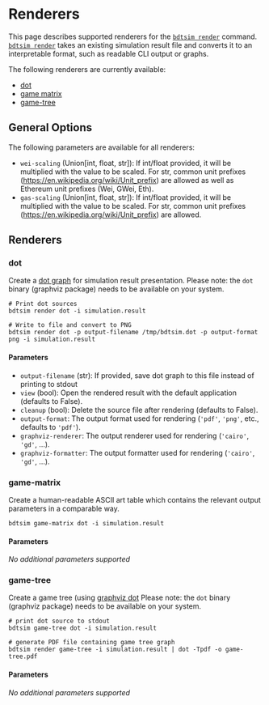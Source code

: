 # Renderers

This page describes supported renderers for the [`bdtsim render`](commands.md#render) command.
[`bdtsim render`](commands.md#render) takes an existing simulation result file and converts it
to an interpretable format, such as readable CLI output or graphs.

The following renderers are currently available:

  * [dot](#dot)
  * [game matrix](#game-matrix)
  * [game-tree](#game-tree)


## General Options

The following parameters are available for all renderers:

  * `wei-scaling` (Union[int, float, str]): If int/float provided, it will be multiplied with the value to be scaled.
    For str, common unit prefixes (https://en.wikipedia.org/wiki/Unit_prefix) are allowed as well as Ethereum unit prefixes (Wei, GWei, Eth).
  * `gas-scaling` (Union[int, float, str]): If int/float provided, it will be multiplied with the value to be scaled.
    For str, common unit prefixes (https://en.wikipedia.org/wiki/Unit_prefix) are allowed.


## Renderers

### dot

Create a [dot graph](https://www.graphviz.org/) for simulation result presentation.
Please note: the `dot` binary (graphviz package) needs to be available on your system.

```
# Print dot sources
bdtsim render dot -i simulation.result

# Write to file and convert to PNG
bdtsim render dot -p output-filename /tmp/bdtsim.dot -p output-format png -i simulation.result
```

#### Parameters

  * `output-filename` (str): If provided, save dot graph to this file instead of printing to stdout
  * `view` (bool): Open the rendered result with the default application (defaults to False).
  * `cleanup` (bool): Delete the source file after rendering (defaults to False).
  * `output-format`: The output format used for rendering (`'pdf'`, `'png'`, etc., defaults to `'pdf'`).
  * `graphviz-renderer`: The output renderer used for rendering (`'cairo'`, `'gd'`, ...).
  * `graphviz-formatter`: The output formatter used for rendering (`'cairo'`, `'gd'`, ...). 


### game-matrix

Create a human-readable ASCII art table which contains the relevant output parameters in a comparable way.

```
bdtsim game-matrix dot -i simulation.result
```

#### Parameters

*No additional parameters supported*

### game-tree

Create a game tree (using [graphviz dot](https://www.graphviz.org/)
Please note: the `dot` binary (graphviz package) needs to be available on your system.

```
# print dot source to stdout
bdtsim game-tree dot -i simulation.result

# generate PDF file containing game tree graph
bdtsim render game-tree -i simulation.result | dot -Tpdf -o game-tree.pdf
```

#### Parameters

*No additional parameters supported*
